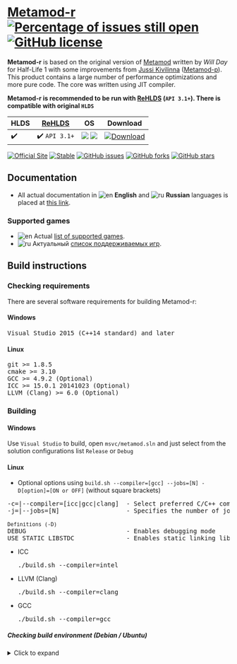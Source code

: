 # [Metamod-r](https://github.com/rehlds/metamod-r) [![Percentage of issues still open](http://isitmaintained.com/badge/open/rehlds/metamod-r.svg)](http://isitmaintained.com/project/rehlds/metamod-r "Percentage of issues still open") [![GitHub license](https://img.shields.io/github/license/rehlds/metamod-r.svg?longCache=true&style=flat-square)](https://github.com/rehlds/metamod-r/blob/master/LICENSE)

**Metamod-r** is based on the original version of [Metamod](http://metamod.org/) written by _Will Day_ for Half-Life 1 with some improvements from [Jussi Kivilinna](https://github.com/jkivilin) ([Metamod-p](https://github.com/jkivilin/metamod-p)). This product contains a large number of performance optimizations and more pure code. The core was written using JIT compiler.

**Metamod-r is recommended to be run with [ReHLDS](https://github.com/rehlds/ReHLDS) (`API 3.1+`).
There is compatible with original `HLDS`**

|HLDS | [ReHLDS](https://github.com/rehlds/ReHLDS) |  OS | Download |
|---------| -------|    --- | ---   |
| :heavy_check_mark: | :heavy_check_mark: `API 3.1+` |![](https://i.imgur.com/AzhAYR4.png)   ![](https://i.imgur.com/t23p9tU.png)   |  [![Download](https://img.shields.io/github/downloads/rehlds/metamod-r/latest/total?sort=date&style=flat-square)](https://github.com/rehlds/metamod-r/releases/latest)

[![Official Site](https://img.shields.io/badge/Link-Official%20site-3CB371.svg?longCache=true&style=flat-square)](https://metamod-r.org/)
[![Stable](https://img.shields.io/badge/status-stable-default.svg?style=flat-square)](https://github.com/rehlds/metamod-r/)
[![GitHub issues](https://img.shields.io/github/issues/rehlds/metamod-r.svg?longCache=true&style=flat-square)](https://github.com/rehlds/metamod-r/issues)
[![GitHub forks](https://img.shields.io/github/forks/rehlds/metamod-r.svg?longCache=true&style=flat-square)](https://github.com/rehlds/metamod-r/network)
[![GitHub stars](https://img.shields.io/github/stars/rehlds/metamod-r.svg?longCache=true&style=flat-square)](https://github.com/rehlds/metamod-r/stargazers)

## Documentation
* All actual documentation in ![en](https://i.imgur.com/rm67tUZ.png) **English** and ![ru](https://i.imgur.com/ItziiKg.png) **Russian** languages is placed at [this link](https://github.com/rehlds/metamod-r/wiki).

### Supported games
* ![en](https://i.imgur.com/rm67tUZ.png) Actual [list of supported games](https://github.com/rehlds/metamod-r/wiki/Supported-games).
* ![ru](https://i.imgur.com/ItziiKg.png) Актуальный [список поддерживаемых игр](https://github.com/rehlds/metamod-r/wiki/Поддерживаемые-игры).

## Build instructions
### Checking requirements
There are several software requirements for building Metamod-r:

#### Windows
<pre>
Visual Studio 2015 (C++14 standard) and later
</pre>

#### Linux
<pre>
git >= 1.8.5
cmake >= 3.10
GCC >= 4.9.2 (Optional)
ICC >= 15.0.1 20141023 (Optional)
LLVM (Clang) >= 6.0 (Optional)
</pre>

### Building

#### Windows
Use `Visual Studio` to build, open `msvc/metamod.sln` and just select from the solution configurations list `Release` or `Debug`

#### Linux

* Optional options using `build.sh --compiler=[gcc] --jobs=[N] -D[option]=[ON or OFF]` (without square brackets)

<pre>
-c=|--compiler=[icc|gcc|clang]  - Select preferred C/C++ compiler to build
-j=|--jobs=[N]                  - Specifies the number of jobs (commands) to run simultaneously (For faster building)

<sub>Definitions (-D)</sub>
DEBUG                           - Enables debugging mode
USE_STATIC_LIBSTDC              - Enables static linking library libstdc++
</pre>

* ICC          <pre>./build.sh --compiler=intel</pre>
* LLVM (Clang) <pre>./build.sh --compiler=clang</pre>
* GCC          <pre>./build.sh --compiler=gcc</pre>

##### Checking build environment (Debian / Ubuntu)

<details>
<summary>Click to expand</summary>

<ul>
<li>
Installing required packages
<pre>
sudo dpkg --add-architecture i386
sudo apt-get update
sudo apt-get install -y gcc-multilib g++-multilib
sudo apt-get install -y build-essential
sudo apt-get install -y libc6-dev libc6-dev-i386
</pre>
</li>

<li>
Select the preferred C/C++ Compiler installation
<pre>
1) sudo apt-get install -y gcc g++
2) sudo apt-get install -y clang
</pre>
</li>
</ul>

</details>
